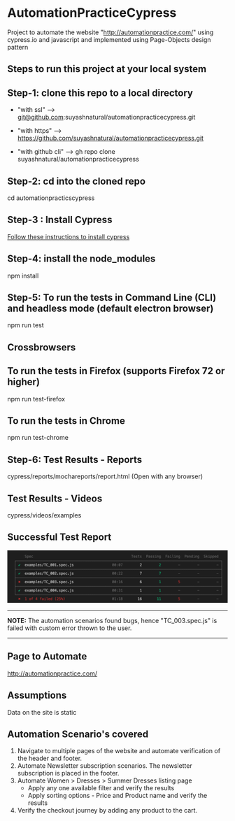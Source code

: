 # AutomationPracticeCypress
Project to automate the website "http://automationpractice.com/" using cypress.io and javascript and implemented using Page-Objects design pattern

## Steps to run this project at your local system

## Step-1: clone this repo to a local directory
- "with ssl" -->
git@github.com:suyashnatural/automationpracticecypress.git

- "with https" -->
https://github.com/suyashnatural/automationpracticecypress.git

- "with github cli" -->
gh repo clone suyashnatural/automationpracticecypress

## Step-2: cd into the cloned repo
cd automationpracticscypress

## Step-3 : Install Cypress
[Follow these instructions to install cypress](https://docs.cypress.io/guides/getting-started/installing-cypress.html#System-requirements)

## Step-4: install the node_modules
npm install

## Step-5: To run the tests in Command Line (CLI) and headless mode (default electron browser)
npm run test

## Crossbrowsers 
## To run the tests in Firefox (supports Firefox 72 or higher)
npm run test-firefox

## To run the tests in Chrome
npm run test-chrome

## Step-6: Test Results - Reports
cypress/reports/mochareports/report.html (Open with any browser)

## Test Results - Videos
cypress/videos/examples

## Successful Test Report
![Alt text](successfulreportsnapshot.png?raw=true "Successful Test Report Snapshot")

---
**NOTE:**
The automation scenarios found bugs, hence "TC_003.spec.js" is failed with custom error thrown to the user.

---

## Page to Automate
http://automationpractice.com/

## Assumptions
Data on the site is static

## Automation Scenario's covered
1. Navigate to multiple pages of the website and automate verification of the header and footer.
2. Automate Newsletter subscription scenarios. The newsletter subscription is placed in the footer.
3. Automate Women > Dresses > Summer Dresses listing page
    - Apply any one available filter and verify the results
    - Apply sorting options - Price and Product name and verify the results
4. Verify the checkout journey by adding any product to the cart.